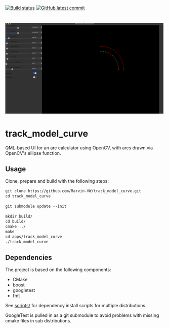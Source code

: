 [![Build status](https://github.com/Marvin-VW/track_model_curve/actions/workflows/tests.yaml/badge.svg)]()
[![GitHub latest commit](https://badgen.net/github/last-commit/Marvin-VW/track_model_curve)](https://GitHub.com/Marvin-VW/track_model_curve/commit/)

# <img src="samples/sample.png" alt="Sample" width="500"/>

# track_model_curve

QML-based UI for an arc calculator using OpenCV, with arcs drawn via OpenCV's ellipse function.

## Usage

Clone, prepare and build with the following steps:

	git clone https://github.com/Marvin-VW/track_model_curve.git
	cd track_model_curve

	git submodule update --init
	
	mkdir build/
	cd build/
	cmake ../
	make
 	cd apps/track_model_curve
  	./track_model_curve   


## Dependencies

The project is based on the following components:

* CMake
* boost
* googletest
* fmt

See [scripts/](https://github.com/Marvin-VW/track_model_curve/tree/main/scripts) for dependency install scripts for multiple distributions.

GoogleTest is pulled in as a git submodule to avoid problems with missing cmake files in sub distributions.

